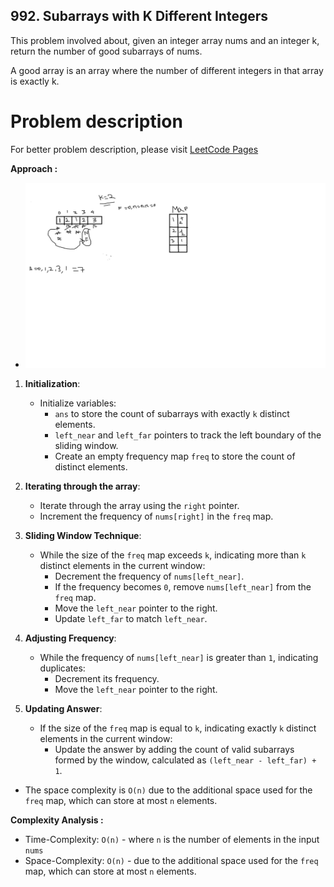 ## 992. Subarrays with K Different Integers

This problem involved about, given an integer array nums and an integer k, return the number of good subarrays of nums.<br/>

A good array is an array where the number of different integers in that array is exactly k.

# Problem description

For better problem description, please visit [LeetCode Pages](https://leetcode.com/problems/subarrays-with-k-different-integers/description/)

**Approach :**<br/>

-   ![CHESS!](./image.png)

1. **Initialization**:

    - Initialize variables:
        - `ans` to store the count of subarrays with exactly `k` distinct elements.
        - `left_near` and `left_far` pointers to track the left boundary of the sliding window.
        - Create an empty frequency map `freq` to store the count of distinct elements.

2. **Iterating through the array**:

    - Iterate through the array using the `right` pointer.
    - Increment the frequency of `nums[right]` in the `freq` map.

3. **Sliding Window Technique**:

    - While the size of the `freq` map exceeds `k`, indicating more than `k` distinct elements in the current window:
        - Decrement the frequency of `nums[left_near]`.
        - If the frequency becomes `0`, remove `nums[left_near]` from the `freq` map.
        - Move the `left_near` pointer to the right.
        - Update `left_far` to match `left_near`.

4. **Adjusting Frequency**:

    - While the frequency of `nums[left_near]` is greater than `1`, indicating duplicates:
        - Decrement its frequency.
        - Move the `left_near` pointer to the right.

5. **Updating Answer**:

    - If the size of the `freq` map is equal to `k`, indicating exactly `k` distinct elements in the current window:
        - Update the answer by adding the count of valid subarrays formed by the window, calculated as `(left_near - left_far) + 1`.

-   The space complexity is `O(n)` due to the additional space used for the `freq` map, which can store at most `n` elements.

**Complexity Analysis :**<br/>

-   Time-Complexity: `O(n)` - where `n` is the number of elements in the input `nums`
-   Space-Complexity: `O(n)` - due to the additional space used for the `freq` map, which can store at most `n` elements.
